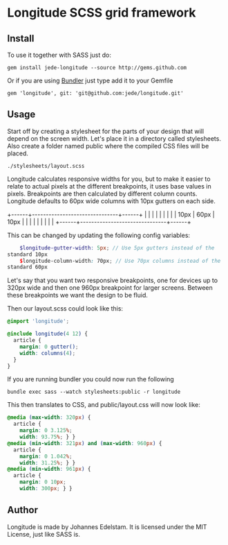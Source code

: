 Longitude SCSS grid framework
=============================

Install
-------

To use it together with SASS just do:

    gem install jede-longitude --source http://gems.github.com

Or if you are using [Bundler](http://gembundler.com/) just type add it
to your Gemfile

    gem 'longitude', git: 'git@github.com:jede/longitude.git'

Usage
-----

Start off by creating a stylesheet for the parts of your design that
will depend on the screen width. Let's place it in a directory called
stylesheets. Also create a folder named public where the compiled CSS
files will be placed.

    ./stylesheets/layout.scss


Longitude calculates responsive widths for you, but to make it easier to
relate to actual pixels at the different breakpoints, it uses base values
in pixels. Breakpoints are then calculated by different column counts.
Longitude defaults to 60px wide columns with 10px gutters on each side.

   +------+-------------------------------+------+
   |      |                               |      |
   |      |                               |      |
   | 10px |             60px              | 10px |
   |      |                               |      |
   |      |                               |      |
   +------+-------------------------------+------+

This can be changed by updating the following config variables:

```scss
    $longitude-gutter-width: 5px; // Use 5px gutters instead of the
standard 10px
    $longitude-column-width: 70px; // Use 70px columns instead of the
standard 60px
```

Let's say that you want two responsive breakpoints, one for devices up
to 320px wide and then one 960px breakpoint for larger screens. Between
these breakpoints we want the design to be fluid.

Then our layout.scss could look like this:

```scss
@import 'longitude';

@include longitude(4 12) {
  article {
    margin: 0 gutter();
    width: columns(4);
  }
}
```

If you are running bundler you could now run the following

    bundle exec sass --watch stylesheets:public -r longitude

This then translates to CSS, and public/layout.css will now look like:

```css
@media (max-width: 320px) {
  article {
    margin: 0 3.125%;
    width: 93.75%; } }
@media (min-width: 321px) and (max-width: 960px) {
  article {
    margin: 0 1.042%;
    width: 31.25%; } }
@media (min-width: 961px) {
  article {
    margin: 0 10px;
    width: 300px; } }
```



Author
------

Longitude is made by Johannes Edelstam. It is licensed under the MIT
License, just like SASS is.
